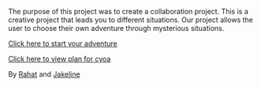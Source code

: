 The purpose of this project was to create a collaboration project. This is a creative project that leads you to different situations. Our project allows the user to choose their own adventure through mysterious situations. 

[Click here to start your adventure](situations/walking.md)  

[Click here to view plan for cyoa](https://docs.google.com/drawings/d/1WT6yKAQU3MdeK9L9wW9KU5Vg6z434qwpBihGxnSS4Hc/edit)  

By [Rahat](https://github.com/rahatm0108) and [Jakeline](https://github.com/jakelineh2754)